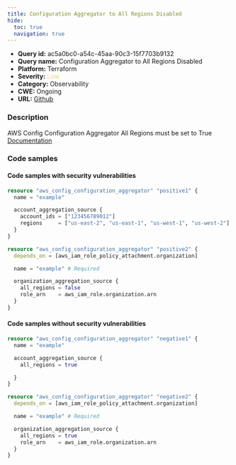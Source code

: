 ```yaml
---
title: Configuration Aggregator to All Regions Disabled
hide:
  toc: true
  navigation: true
---
```


-   **Query id:** ac5a0bc0-a54c-45aa-90c3-15f7703b9132
-   **Query name:** Configuration Aggregator to All Regions Disabled
-   **Platform:** Terraform
-   **Severity:** <span style="color:#edd57e">Low</span>
-   **Category:** Observability
-   **CWE:** Ongoing
-   **URL:** [Github](https://github.com/DataDog/kics/tree/master/assets/queries/terraform/aws/config_configuration_aggregator_to_all_regions_disabled)

### Description
AWS Config Configuration Aggregator All Regions must be set to True<br>
[Documentation](https://registry.terraform.io/providers/hashicorp/aws/latest/docs/resources/config_configuration_aggregator#all_regions)

### Code samples
#### Code samples with security vulnerabilities
```tf title="Positive test num. 1 - tf file" hl_lines="16 4"
resource "aws_config_configuration_aggregator" "positive1" {
  name = "example"

  account_aggregation_source {
    account_ids = ["123456789012"]
    regions     = ["us-east-2", "us-east-1", "us-west-1", "us-west-2"]
  }
}

resource "aws_config_configuration_aggregator" "positive2" {
  depends_on = [aws_iam_role_policy_attachment.organization]

  name = "example" # Required

  organization_aggregation_source {
    all_regions = false
    role_arn    = aws_iam_role.organization.arn
  }
}

```


#### Code samples without security vulnerabilities
```tf title="Negative test num. 1 - tf file"
resource "aws_config_configuration_aggregator" "negative1" {
  name = "example"

  account_aggregation_source {
    all_regions = true

  }
}

resource "aws_config_configuration_aggregator" "negative2" {
  depends_on = [aws_iam_role_policy_attachment.organization]

  name = "example" # Required

  organization_aggregation_source {
    all_regions = true
    role_arn    = aws_iam_role.organization.arn
  }
}
```
